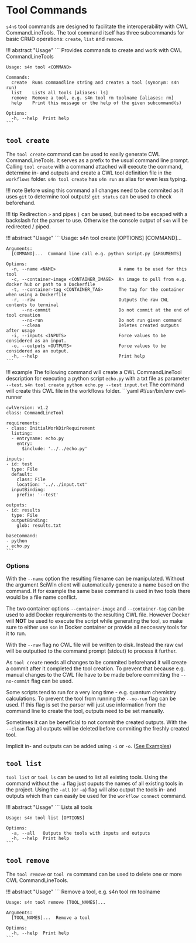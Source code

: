 # Tool Commands
`s4n`s tool commands are designed to facilitate the interoperability with CWL CommandLineTools. The tool command itself has three subcommands for basic CR~~U~~D operations: `create`, `list` and `remove`.

!!! abstract "Usage"
    ```
    Provides commands to create and work with CWL CommandLineTools

    Usage: s4n tool <COMMAND>

    Commands:
      create  Runs commandline string and creates a tool (synonym: s4n run)
      list    Lists all tools [aliases: ls]
      remove  Remove a tool, e.g. s4n tool rm toolname [aliases: rm]
      help    Print this message or the help of the given subcommand(s)

    Options:
      -h, --help  Print help
    ```

## `tool create`
The `tool create` command can be used to easily generate CWL CommandLineTools. It serves as a prefix to the usual command line prompt. Calling `tool create` with a command attached will execute the command, determine in- and outputs and create a CWL tool definition file in the `workflows` folder. `s4n tool create` has `s4n run` as alias for even less typing. 

!!! note
    Before using this command all changes need to be commited as it uses `git` to determine tool outputs!
    `git status` can be used to check beforehand.

!!! tip
    Redirection `>` and pipes `|` can be used, but need to be escaped with a backslash fot the parser to use. Otherwise the console output of `s4n` will be redirected / piped.

!!! abstract "Usage"
    ```
    Usage: s4n tool create [OPTIONS] [COMMAND]...

    Arguments:
      [COMMAND]...  Command line call e.g. python script.py [ARGUMENTS]

    Options:
      -n, --name <NAME>                        A name to be used for this tool
      -c, --container-image <CONTAINER_IMAGE>  An image to pull from e.g. docker hub or path to a Dockerfile
      -t, --container-tag <CONTAINER_TAG>      The tag for the container when using a Dockerfile
      -r, --raw                                Outputs the raw CWL contents to terminal
          --no-commit                          Do not commit at the end of tool creation
          --no-run                             Do not run given command
          --clean                              Deletes created outputs after usage
      -i, --inputs <INPUTS>                    Force values to be considered as an input.
      -o, --outputs <OUTPUTS>                  Force values to be considered as an output.
      -h, --help                               Print help
    ```

!!! example
    The following command will create a CWL CommandLineTool description for executing a python script `echo.py` with a txt file as parameter `--test`.
    ```
    s4n tool create python echo.py --test input.txt
    ```
    The command will create this CWL file in the workflows folder.
    ```yaml
    #!/usr/bin/env cwl-runner

    cwlVersion: v1.2
    class: CommandLineTool

    requirements:
    - class: InitialWorkDirRequirement
      listing:
      - entryname: echo.py
        entry:
          $include: '../../echo.py'

    inputs:
    - id: test
      type: File
      default:
        class: File
        location: '../../input.txt'
      inputBinding:
        prefix: '--test'

    outputs:
    - id: results
      type: File
      outputBinding:
        glob: results.txt

    baseCommand:
    - python
    - echo.py
    ```

### Options
With the `--name` option the resulting filename can be manipulated. Without the argument SciWIn client will automatically generate a name based on the command. If for example the same base command is used in two tools there would be a file name conflict.

The two container options `--container-image` and `--container-tag` can be used to add Docker requirements to the resulting CWL file. However Docker will **NOT** be used to execute the script while generating the tool, so make sure to either use `s4n` in Docker container or provide all neccesary tools for it to run.

With the `--raw` flag no CWL file will be written to disk. Instead the raw cwl will be outputted to the command prompt (stdout) to process it further.

As `tool create` needs all changes to be commited beforehand it will create a commit after it completed the tool creation. To prevent that because e.g. manual changes to the CWL file have to be made before committing the `--no-commit` flag can be used.

Some scripts tend to run for a very long time - e.g. quantum chemistry calculations. To prevent the tool from running the `--no-run` flag can be used. If this flag is set the parser will just use information from the command line to create the tool, outputs need to be set manually.

Sometimes it can be beneficial to not commit the created outputs. With the `--clean` flag all outputs will be deleted before commiting the freshly created tool. 

Implicit in- and outputs can be added using `-i` or `-o`. ([See Examples](../examples/tool-creation.md#implicit-inputs-hardcoded-files))

## `tool list`

`tool list` or `tool ls` can be used to list all existing tools. Using the command without the `-a` flag just ouputs the names of all existing tools in the project. Using the `-all` (or `-a`) flag will also output the tools in- and outputs which than can easily be used for the `workflow connect` command.

!!! abstract "Usage"
    ```
    Lists all tools

    Usage: s4n tool list [OPTIONS]

    Options:
      -a, --all   Outputs the tools with inputs and outputs
      -h, --help  Print help
    ```

## `tool remove`
The `tool remove` or `tool rm` command can be used to delete one or more CWL CommandLineTools. 

!!! abstract "Usage"
    ```
    Remove a tool, e.g. s4n tool rm toolname

    Usage: s4n tool remove [TOOL_NAMES]...

    Arguments:
      [TOOL_NAMES]...  Remove a tool

    Options:
      -h, --help  Print help
    ```